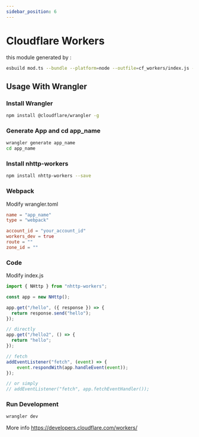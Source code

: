 ```yaml
---
sidebar_position: 6
---
```


# Cloudflare Workers

this module generated by : 
```bash
esbuild mod.ts --bundle --platform=node --outfile=cf_workers/index.js --target=node10.4
```

## Usage With Wrangler

### Install Wrangler

```bash
npm install @cloudflare/wrangler -g
```

### Generate App and cd app_name

```bash
wrangler generate app_name
cd app_name
```

### Install nhttp-workers
```bash
npm install nhttp-workers --save
```
### Webpack

Modify wrangler.toml

```toml
name = "app_name"
type = "webpack"

account_id = "your_account_id"
workers_dev = true
route = ""
zone_id = ""
```

### Code

Modify index.js

```js
import { NHttp } from "nhttp-workers";

const app = new NHttp();

app.get("/hello", ({ response }) => {
  return response.send("hello");
});

// directly
app.get("/hello2", () => {
  return "hello";
});

// fetch
addEventListener("fetch", (event) => {
    event.respondWith(app.handleEvent(event));
});

// or simply
// addEventListener("fetch", app.fetchEventHandler());
```

### Run Development

```bash
wrangler dev
```

More info https://developers.cloudflare.com/workers/